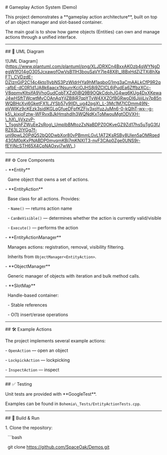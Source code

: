 \# Gameplay Action System (Demo)



This project demonstrates a \*\*gameplay action architecture\*\*, built on top of an object manager and slot-based container.  

The main goal is to show how game objects (Entities) can own and manage actions through a unified interface.



---



\## 📐 UML Diagram



!\[UML Diagram](https://www.plantuml.com/plantuml/png/XLJDRXCn4BxxAKOzb4qWYNgDegW1fO14gO305JcxawofOwVsB11H3bouSaVY7Ie48X8\_l8BxHdZjZTXi8hXaFT\_CVDzdE-DZIznGiP2C14c4kto1IybNS3PzWIdrHYa9hM1aqboG1mg3aCmAALkCfP9R2q-afbE-dC0R1d1JA8k6aacx1NsunrKciOJHS8j9ZClCL6jPudEa6ZffbzXCc-V8qpmvKItsjfA9VhoGudCqbTXZd0jBQ9B9OQkCdohJG4wq6KUg4DxXKewaJ4wHSftTWcwtMvCOAnAqYjIZB8jR7qpYTvW4XXZOfBGRwoDI6JjiiiLiv7p85nWQBHcXvj6GketFX1LJYSb57y9IID\_ug42pgX\_L-3Mc1M7ICDmm49N-pVWIKz9cKEzk3sidlKGLqGfueDFpfKZFjy3xoYuzJuMn6-0-kQlhT-wx--g-k5\_kixjoFztw-WFRvxBJkHmshdIh3WQNdKxToMwouMgtODVXH-\_hX\_ljVxzvP-\_TsgshFZWuEe2sRog\_UmplbBMtozZsNaBDPZ0OKveGZ9Zd17hs5uTgG3fJRZ63L2lYGg7f-unl9pwL20PdQ52bQ0DwbXor80vPBmmLGvL1AT2KsRSBy8UIen5aOMRqed43GM0pKxPNABDP0myqmKBj7mKNXIT3-nyF3CAp0Zge0UNS9r-fEYjNcSTH65X4CpNAOxyi7wW\_)



---



\## ⚙️ Core Components



\- \*\*Entity\*\*  

&nbsp; Game object that owns a set of actions.  



\- \*\*EntityAction\*\*  

&nbsp; Base class for all actions. Provides:  

&nbsp; - `Name()` — returns action name  

&nbsp; - `CanBeVisible()` — determines whether the action is currently valid/visible  

&nbsp; - `Execute()` — performs the action  



\- \*\*EntityActionManager\*\*  

&nbsp; Manages actions: registration, removal, visibility filtering.  

&nbsp; Inherits from `ObjectManager<EntityAction>`.  



\- \*\*ObjectManager<T>\*\*  

&nbsp; Generic manager of objects with iteration and bulk method calls.  



\- \*\*SlotMap<T>\*\*  

&nbsp; Handle-based container:

&nbsp; - Stable references  

&nbsp; - O(1) insert/erase operations  



---



\## 🛠 Example Actions



The project implements several example actions:  

\- `OpenAction` — open an object  

\- `LockpickAction` — lockpicking  

\- `InspectAction` — inspect  



---



\## ✅ Testing



Unit tests are provided with \*\*GoogleTest\*\*.  

Examples can be found in `Bohemia\_Tests/EntityActionTests.cpp`.



---



\## 🚀 Build \& Run



1\. Clone the repository:

&nbsp;  ```bash

&nbsp;  git clone https://github.com/SpaceOak/Demos.git



